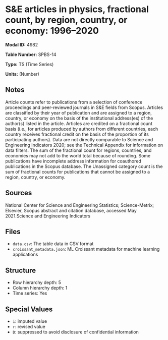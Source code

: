 # S&E articles in physics, fractional count, by region, country, or economy: 1996–2020

**Modal ID:** 4982

**Table Number:** SPBS-14

**Type:** TS (Time Series)

**Units:** (Number)

## Notes

Article counts refer to publications from a selection of conference proceedings and peer-reviewed journals in S&E fields from Scopus. Articles are classified by their year of publication and are assigned to a region, country, or economy on the basis of the institutional address(es) of the author(s) listed in the article. Articles are credited on a fractional count basis (i.e., for articles produced by authors from different countries, each country receives fractional credit on the basis of the proportion of its participating authors). Data are not directly comparable to Science and Engineering Indicators 2020; see the Technical Appendix for information on data filters. The sum of the fractional count for regions, countries, and economies may not add to the world total because of rounding. Some publications have incomplete address information for coauthored publications in the Scopus database. The Unassigned category count is the sum of fractional counts for publications that cannot be assigned to a region, country, or economy.

## Sources

National Center for Science and Engineering Statistics; Science-Metrix; Elsevier, Scopus abstract and citation database, accessed May 2021.Science and Engineering Indicators

## Files

- `data.csv`: The table data in CSV format
- `croissant_metadata.json`: ML Croissant metadata for machine learning applications

## Structure

- Row hierarchy depth: 5
- Column hierarchy depth: 1
- Time series: Yes

## Special Values

- `i`: imputed value
- `r`: revised value
- `D`: suppressed to avoid disclosure of confidential information
